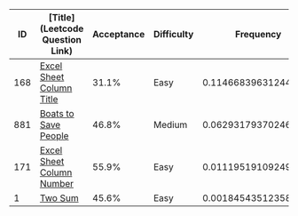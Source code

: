 |ID|[Title](Leetcode Question Link)|Acceptance|Difficulty|Frequency|
|----|-----|----|---|---|
|168|[Excel Sheet Column Title]( https://leetcode.com/problems/excel-sheet-column-title)|31.1%|Easy|0.11466839631244033|
|881|[Boats to Save People]( https://leetcode.com/problems/boats-to-save-people)|46.8%|Medium|0.06293179370246599|
|171|[Excel Sheet Column Number]( https://leetcode.com/problems/excel-sheet-column-number)|55.9%|Easy|0.011195191092491645|
|1|[Two Sum]( https://leetcode.com/problems/two-sum)|45.6%|Easy|0.00184543512358731|

